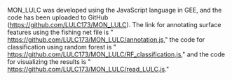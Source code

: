 MON_LULC was developed using the JavaScript language in GEE, and the code has been uploaded to GitHub (https://github.com/LULC173/MON_LULC). The link for annotating surface features using the fishing net file is " https://github.com/LULC173/MON_LULC/annotation.js," the code for classification using random forest is " https://github.com/LULC173/MON_LULC/RF_classification.js," and the code for visualizing the results is " https://github.com/LULC173/MON_LULC/read_LULC.js."
